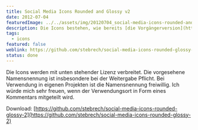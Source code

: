 ```yaml
---
title: Social Media Icons Rounded and Glossy v2
date: 2012-07-04
featuredImage: ../../assets/img/20120704_social-media-icons-rounded-and-glossy-v2.jpg
description: Die Icons bestehen, wie bereits [die Vorgängerversion](https://stebre.ch/projects/social-media-icons-rounded-and-glossy-v1/), aus einer Reihe von Symbolen diverser Social Media Diensten. Diese Icons wurden durch einen runderen Hintergrund ersetzt. Ausserdem kommt ein anderer Glanzeffekt zum Einsatz.
tags:
  - icons
featured: false
weblink: https://github.com/stebrech/social-media-icons-rounded-glossy-2
status: done
---
```

Die Icons werden mit unten stehender Lizenz verbreitet. Die vorgesehene Namensnennung ist insbesondere bei der Weitergabe Pflicht. Bei Verwendung in eigenen Projekten ist die Namensnennung freiwillig. Ich würde mich sehr freuen, wenn der Verwendungsort in Form eines Kommentars mitgeteilt wird.

Download: [https://github.com/stebrech/social-media-icons-rounded-glossy-2](https://github.com/stebrech/social-media-icons-rounded-glossy-2)
